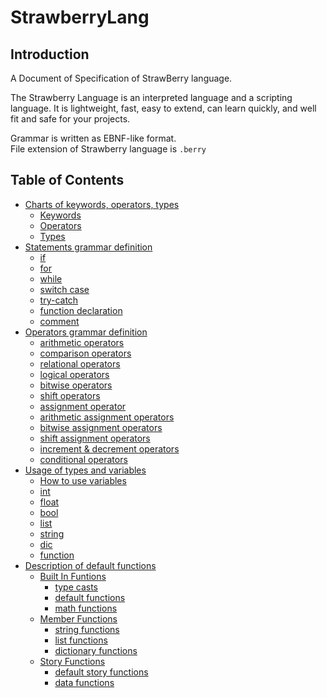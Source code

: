 # StrawberryLang
 
## Introduction

A Document of Specification of StrawBerry language.   

The Strawberry Language is an interpreted language and a scripting language.
It is lightweight, fast, easy to extend, can learn quickly, and well fit and safe for your projects.

Grammar is written as EBNF-like format.   
File extension of Strawberry language is `.berry`

## Table of Contents

- [Charts of keywords, operators, types](Charts.md)
    - [Keywords](Charts.md#Keywords)
    - [Operators](Charts.md#Operators)
    - [Types](Charts.md#Types)
- [Statements grammar definition](Statements.md)
    - [if](Statements.md#if)
    - [for](Statements.md#for)
    - [while](Statements.md#while)
    - [switch case](Statements.md#switch-case)
    - [try-catch](Statements.md#try-catch)
    - [function declaration](Statements.md#function)
    - [comment](Statements.md#comment)
- [Operators grammar definition](Operators.md)
    - [arithmetic operators](Operators.md#arithmetic-operators)
    - [comparison operators](Operators.md#comparison-operators)
    - [relational operators](Operators.md#relational-operators)
    - [logical operators](Operators.md#logical-operators)
    - [bitwise operators](Operators.md#bitwise-operators)
    - [shift operators](Operators.md#shift-operators)
    - [assignment operator](Operators.md#assignment-operator)
    - [arithmetic assignment operators](Operators.md#arithmetic-assignment-operators)
    - [bitwise assignment operators](Operators.md#bitwise-assignment-operators)
    - [shift assignment operators](Operators.md#shift-assignment-operators)
    - [increment & decrement operators](Operators.md#increment-&-decrement-operators)
    - [conditional operators](Operators.md#conditional-operators)
- [Usage of types and variables](Types.md)
    - [How to use variables](Types.md#Variables)
    - [int](Types.md#int)
    - [float](Types.md#float)
    - [bool](Types.md#bool)
    - [list](Types.md#list)
    - [string](Types.md#string)
    - [dic](Types.md#dic)
    - [function](Types.md#function)
- [Description of default functions](Functions.md)
    - [Built In Funtions](Functions.md#Built-In-Functions)
        - [type casts](Functions.md#type-casts)
        - [default functions](Functions.md#default-functions)
        - [math functions](Functions.md#math-functions)
    - [Member Functions](Functions.md#Member-Functions)
        - [string functions](Functions.md#string-functions)
        - [list functions](Functions.md#list-functions)
        - [dictionary functions](Functions.md#dictionary-functions)
    - [Story Functions](Functions.md#Story-Functions)
        - [default story functions](Functions.md#default-story-functions)
        - [data functions](Functions.md#data-functions)
